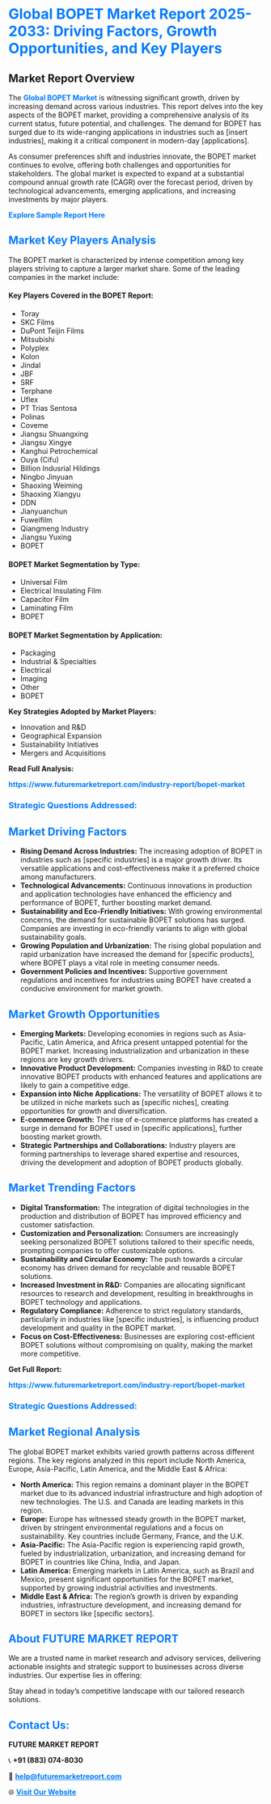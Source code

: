 <h1 style="color: #007BFF;">Global BOPET Market Report 2025-2033: Driving Factors, Growth Opportunities, and Key Players</h1>

<section id="overview">
<h2>Market Report Overview</h2>
<p>The <a href="https://www.futuremarketreport.com/industry-report/bopet-market" style="color: #007BFF; text-decoration: none;"><strong>Global BOPET Market</strong></a> is witnessing significant growth, driven by increasing demand across various industries. This report delves into the key aspects of the BOPET market, providing a comprehensive analysis of its current status, future potential, and challenges. The demand for BOPET has surged due to its wide-ranging applications in industries such as [insert industries], making it a critical component in modern-day [applications].</p>
<p>As consumer preferences shift and industries innovate, the BOPET market continues to evolve, offering both challenges and opportunities for stakeholders. The global market is expected to expand at a substantial compound annual growth rate (CAGR) over the forecast period, driven by technological advancements, emerging applications, and increasing investments by major players.</p>
</section>

<section id="overview">
<p><a href="https://www.futuremarketreport.com/request-sample/reportId=30446" style="color: #007BFF; text-decoration: none;"><strong>Explore Sample Report Here</strong></a></p>
</section>

<section id="key-players">
<h2 style="color: #007BFF;">Market Key Players Analysis</h2>
<p>The BOPET market is characterized by intense competition among key players striving to capture a larger market share. Some of the leading companies in the market include:</p>
<h4>Key Players Covered in the BOPET Report:</h4>
<ul><li>Toray</li><li>SKC Films</li><li>DuPont Teijin Films</li><li>Mitsubishi</li><li>Polyplex</li><li>Kolon</li><li>Jindal</li><li>JBF</li><li>SRF</li><li>Terphane</li><li>Uflex</li><li>PT Trias Sentosa</li><li>Polinas</li><li>Coveme</li><li>Jiangsu Shuangxing</li><li>Jiangsu Xingye</li><li>Kanghui Petrochemical</li><li>Ouya (Cifu)</li><li>Billion Indusrial Hildings</li><li>Ningbo Jinyuan</li><li>Shaoxing Weiming</li><li>Shaoxing Xiangyu</li><li>DDN</li><li>Jianyuanchun</li><li>Fuweifilm</li><li>Qiangmeng Industry</li><li>Jiangsu Yuxing</li><li>BOPET</li></ul>
<h4>BOPET Market Segmentation by Type:</h4>
<ul><li>Universal Film</li><li>Electrical Insulating Film</li><li>Capacitor Film</li><li>Laminating Film</li><li>BOPET</li></ul>

<h4>BOPET Market Segmentation by Application:</h4>
<ul><li>Packaging</li><li>Industrial &amp; Specialties</li><li>Electrical</li><li>Imaging</li><li>Other</li><li>BOPET</li></ul>
<p><strong>Key Strategies Adopted by Market Players:</strong></p>
<ul>
<li>Innovation and R&D</li>
<li>Geographical Expansion</li>
<li>Sustainability Initiatives</li>
<li>Mergers and Acquisitions</li>
</ul>
</section>

<section>
<p><strong>Read Full Analysis: </strong></p><a href="https://www.futuremarketreport.com/industry-report/bopet-market" style="color: #007BFF; text-decoration: none;"><strong>https://www.futuremarketreport.com/industry-report/bopet-market</strong></a>
<h3 style="color: #007BFF;">Strategic Questions Addressed:</h3>
</section>

<section id="driving-factors">
<h2 style="color: #007BFF;">Market Driving Factors</h2>
<ul>
<li><strong>Rising Demand Across Industries:</strong> The increasing adoption of BOPET in industries such as [specific industries] is a major growth driver. Its versatile applications and cost-effectiveness make it a preferred choice among manufacturers.</li>
<li><strong>Technological Advancements:</strong> Continuous innovations in production and application technologies have enhanced the efficiency and performance of BOPET, further boosting market demand.</li>
<li><strong>Sustainability and Eco-Friendly Initiatives:</strong> With growing environmental concerns, the demand for sustainable BOPET solutions has surged. Companies are investing in eco-friendly variants to align with global sustainability goals.</li>
<li><strong>Growing Population and Urbanization:</strong> The rising global population and rapid urbanization have increased the demand for [specific products], where BOPET plays a vital role in meeting consumer needs.</li>
<li><strong>Government Policies and Incentives:</strong> Supportive government regulations and incentives for industries using BOPET have created a conducive environment for market growth.</li>
</ul>
</section>

<section id="growth-opportunities">
<h2 style="color: #007BFF;">Market Growth Opportunities</h2>
<ul>
<li><strong>Emerging Markets:</strong> Developing economies in regions such as Asia-Pacific, Latin America, and Africa present untapped potential for the BOPET market. Increasing industrialization and urbanization in these regions are key growth drivers.</li>
<li><strong>Innovative Product Development:</strong> Companies investing in R&D to create innovative BOPET products with enhanced features and applications are likely to gain a competitive edge.</li>
<li><strong>Expansion into Niche Applications:</strong> The versatility of BOPET allows it to be utilized in niche markets such as [specific niches], creating opportunities for growth and diversification.</li>
<li><strong>E-commerce Growth:</strong> The rise of e-commerce platforms has created a surge in demand for BOPET used in [specific applications], further boosting market growth.</li>
<li><strong>Strategic Partnerships and Collaborations:</strong> Industry players are forming partnerships to leverage shared expertise and resources, driving the development and adoption of BOPET products globally.</li>
</ul>
</section>

<section id="trending-factors">
<h2 style="color: #007BFF;">Market Trending Factors</h2>
<ul>
<li><strong>Digital Transformation:</strong> The integration of digital technologies in the production and distribution of BOPET has improved efficiency and customer satisfaction.</li>
<li><strong>Customization and Personalization:</strong> Consumers are increasingly seeking personalized BOPET solutions tailored to their specific needs, prompting companies to offer customizable options.</li>
<li><strong>Sustainability and Circular Economy:</strong> The push towards a circular economy has driven demand for recyclable and reusable BOPET solutions.</li>
<li><strong>Increased Investment in R&D:</strong> Companies are allocating significant resources to research and development, resulting in breakthroughs in BOPET technology and applications.</li>
<li><strong>Regulatory Compliance:</strong> Adherence to strict regulatory standards, particularly in industries like [specific industries], is influencing product development and quality in the BOPET market.</li>
<li><strong>Focus on Cost-Effectiveness:</strong> Businesses are exploring cost-efficient BOPET solutions without compromising on quality, making the market more competitive.</li>
</ul>
</section>

<section>
<p><strong>Get Full Report: </strong></p><a href="https://www.futuremarketreport.com/industry-report/bopet-market" style="color: #007BFF; text-decoration: none;"><strong>https://www.futuremarketreport.com/industry-report/bopet-market</strong></a>
<h3 style="color: #007BFF;">Strategic Questions Addressed:</h3>
</section>


<section id="regional-analysis">
<h2 style="color: #007BFF;">Market Regional Analysis</h2>
<p>The global BOPET market exhibits varied growth patterns across different regions. The key regions analyzed in this report include North America, Europe, Asia-Pacific, Latin America, and the Middle East & Africa:</p>
<ul>
<li><strong>North America:</strong> This region remains a dominant player in the BOPET market due to its advanced industrial infrastructure and high adoption of new technologies. The U.S. and Canada are leading markets in this region.</li>
<li><strong>Europe:</strong> Europe has witnessed steady growth in the BOPET market, driven by stringent environmental regulations and a focus on sustainability. Key countries include Germany, France, and the U.K.</li>
<li><strong>Asia-Pacific:</strong> The Asia-Pacific region is experiencing rapid growth, fueled by industrialization, urbanization, and increasing demand for BOPET in countries like China, India, and Japan.</li>
<li><strong>Latin America:</strong> Emerging markets in Latin America, such as Brazil and Mexico, present significant opportunities for the BOPET market, supported by growing industrial activities and investments.</li>
<li><strong>Middle East & Africa:</strong> The region’s growth is driven by expanding industries, infrastructure development, and increasing demand for BOPET in sectors like [specific sectors].</li>
</ul>
</section>

<footer>
<h2 style="color: #007BFF;">About FUTURE MARKET REPORT</h2>
<p>We are a trusted name in market research and advisory services, delivering actionable insights and strategic support to businesses across diverse industries. Our expertise lies in offering:</p>

<p>Stay ahead in today’s competitive landscape with our tailored research solutions.</p>

<h2 style="color: #007BFF;">Contact Us:</h2>
<p><strong>FUTURE MARKET REPORT</strong></p>
<p>📞 <strong>+91 (883) 074-8030</strong></p>
<p>📧 <strong><a href="mailto:help@futuremarketreport.com" style="color: #007BFF;">help@futuremarketreport.com</a></strong></p>
<p>🌐 <strong><a href="https://www.futuremarketreport.com/" style="color: #007BFF;">Visit Our Website</a></strong></p>
</footer>